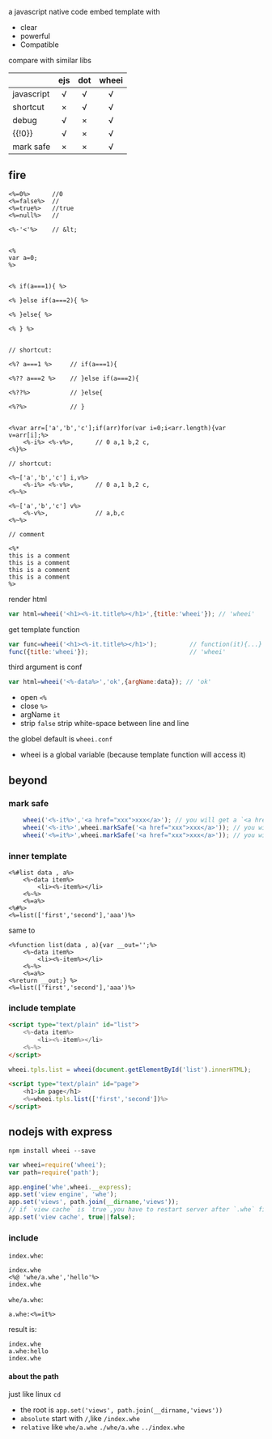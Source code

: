 
a javascript native code embed template with

* clear
* powerful
* Compatible


compare with similar libs

|            | ejs | dot | wheei |
|------------|:---:|:---:|:-----:|
| javascript |  √  |  √  |   √   |
| shortcut   |  ×  |  √  |   √   |
| debug      |  √  |  ×  |   √   |
| {{!0}}     |  √  |  ×  |   √   |
| mark safe  |  ×  |  ×  |   √   |



## fire

```
<%=0%>      //0
<%=false%>  //
<%=true%>   //true
<%=null%>   //

<%-'<'%>    // &lt;


<%
var a=0;
%>


<% if(a===1){ %>

<% }else if(a===2){ %>

<% }else{ %>

<% } %>


// shortcut:

<%? a===1 %>     // if(a===1){

<%?? a===2 %>    // }else if(a===2){

<%??%>           // }else{

<%?%>            // }


<%var arr=['a','b','c'];if(arr)for(var i=0;i<arr.length){var v=arr[i];%>
    <%-i%> <%-v%>,      // 0 a,1 b,2 c,
<%}%>

// shortcut:

<%~['a','b','c'] i,v%>
    <%-i%> <%-v%>,      // 0 a,1 b,2 c,
<%~%>

<%~['a','b','c'] v%>
    <%-v%>,             // a,b,c
<%~%>

// comment

<%*
this is a comment
this is a comment
this is a comment
this is a comment
%>

```

render html

```javascript
var html=wheei('<h1><%-it.title%></h1>',{title:'wheei'}); // 'wheei'
```

get template function

```javascript
var func=wheei('<h1><%-it.title%></h1>');         // function(it){...}
func({title:'wheei'});                            // 'wheei'
```

third argument is conf

```javascript
var html=wheei('<%-data%>','ok',{argName:data}); // 'ok'
```

* open    `<%`
* close   `%>`
* argName `it`
* strip   `false`     strip white-space between line and line

the globel default is `wheei.conf`

* wheei is a global variable (because template function will access it)

## beyond

### mark safe

```javascript
    wheei('<%-it%>','<a href="xxx">xxx</a>'); // you will get a `<a href="xxx">xxx</a>` text
    wheei('<%-it%>',wheei.markSafe('<a href="xxx">xxx</a>')); // you will get a link element
    wheei('<%=it%>',wheei.markSafe('<a href="xxx">xxx</a>')); // you will get a link element too
```


### inner template

```
<%#list data , a%>
    <%~data item%>
        <li><%-item%></li>
    <%~%>
    <%=a%>
<%#%>
<%=list(['first','second'],'aaa')%>
```

same to

```
<%function list(data , a){var __out='';%>
    <%~data item%>
        <li><%-item%></li>
    <%~%>
    <%=a%>
<%return __out;} %>
<%=list(['first','second'],'aaa')%>
```

### include template

```html
<script type="text/plain" id="list">
    <%~data item%>
        <li><%-item%></li>
    <%~%>
</script>
```

```javascript
wheei.tpls.list = wheei(document.getElementById('list').innerHTML);
```

```html
<script type="text/plain" id="page">
    <h1>in page</h1>
    <%=wheei.tpls.list(['first','second'])%>
</script>
```

## nodejs with express

`npm install wheei --save`

```javascript
var wheei=require('wheei');
var path=require('path');

app.engine('whe',wheei.__express);
app.set('view engine', 'whe');
app.set('views', path.join(__dirname,'views'));
// if `view cache` is `true`,you have to restart server after `.whe` file change
app.set('view cache', true||false);
```

### include

`index.whe`:

```
index.whe
<%@ 'whe/a.whe','hello'%>
index.whe
```

`whe/a.whe`:

```
a.whe:<%=it%>
```

result is:

```
index.whe
a.whe:hello
index.whe
```

#### about the path

just like linux `cd`

* the root is `app.set('views', path.join(__dirname,'views'))`
* `absolute` start with `/`,like `/index.whe`
* `relative` like `whe/a.whe` `./whe/a.whe` `../index.whe`